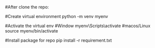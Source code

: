 #After clone the repo: 

#Create virtual environment
python -m venv myenv

#Activate the virtual env
#Window
myenv\Scripts\activate
#macos/Linux
source myenv/bin/activate

#Install package for repo
pip install -r requirement.txt

